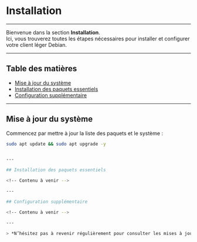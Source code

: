 # Installation

---

Bienvenue dans la section **Installation**.  
Ici, vous trouverez toutes les étapes nécessaires pour installer et configurer votre client léger Debian.

---

## Table des matières

- [Mise à jour du système](#mise-à-jour-du-système)  
- [Installation des paquets essentiels](#installation-des-paquets-essentiels)  
- [Configuration supplémentaire](#configuration-supplémentaire)  

---

## Mise à jour du système

Commencez par mettre à jour la liste des paquets et le système :

```bash
sudo apt update && sudo apt upgrade -y


---

## Installation des paquets essentiels

<!-- Contenu à venir -->

---

## Configuration supplémentaire

<!-- Contenu à venir -->

---

> *N’hésitez pas à revenir régulièrement pour consulter les mises à jour de cette section.*
